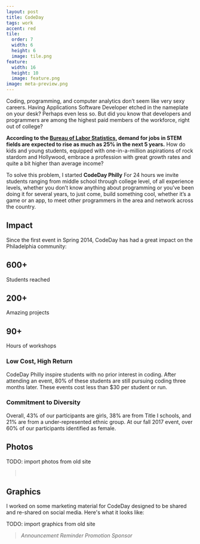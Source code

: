 ```yaml
---
layout: post
title: CodeDay
tags: work
accent: red
tile:
  order: 7
  width: 6
  height: 6
  image: tile.png
feature:
  width: 16
  height: 10
  image: feature.png
image: meta-preview.png
---
```


Coding, programming, and computer analytics don’t seem like very sexy careers. Having Applications Software Developer etched in the nameplate on your desk? Perhaps even less so. But did you know that developers and programmers are among the highest paid members of the workforce, right out of college?

**According to the [Bureau of Labor Statistics](http://www.itworld.com/article/2945674/careers/computer-science-students-are-in-demand-and-they-know-it.html), demand for jobs in STEM fields are expected to rise as much as 25% in the next 5 years.** How do kids and young students, equipped with one-in-a-million aspirations of rock stardom and Hollywood, embrace a profession with great growth rates and quite a bit higher than average income?

To solve this problem, I started **CodeDay Philly** For 24 hours we invite students ranging from middle school through college level, of all experience levels, whether you don’t know anything about programming or you’ve been doing it for several years, to just come, build something cool, whether it’s a game or an app, to meet other programmers in the area and network across the country.

## Impact

Since the first event in Spring 2014, CodeDay has had a great impact on the Philadelphia community:

<grid column-count="3" phone-column-count="1">
	<div class="brick accent-bg">
		<h2>600+</h2>
		<p class="lead">Students reached</p>
	</div>
	<div class="brick accent-bg">
		<h2>200+</h2>
		<p class="lead">Amazing projects</p>
	</div>
	<div class="brick accent-bg">
		<h2>90+</h2>
		<p class="lead">Hours of workshops</p>
	</div>
</grid>

### Low Cost, High Return

CodeDay Philly inspire students with no prior interest in coding. After attending an event, 80% of these students are still pursuing coding three months later. These events cost  less than $30 per student or run.

### Commitment to Diversity

Overall, 43% of our participants are girls, 38% are from Title I schools, and 21% are from a under-represented ethnic group. At our fall 2017 event, over 60% of our participants identified as female.

## Photos

TODO: import photos from old site

<blockquote class="text-center">
	<row>
		<column class=""><img src="{{ site.baseurl }}/media/codeday/phl-f2014code.jpg" alt=""></column>
		<column class=""><img src="{{ site.baseurl }}/media/codeday/phl-f2014kickoff.jpg" alt=""></column>
		<column class=""><img src="{{ site.baseurl }}/media/codeday/phl-s2015selfie.jpg" alt=""></column>
	</row>
	<row>
		<column class="no-margin-bottom"><img src="{{ site.baseurl }}/media/codeday/phl-f2017event.png" alt=""></column>
		<column class="no-margin-bottom"><img src="{{ site.baseurl }}/media/codeday/phl-f2015mentors.jpg" alt=""></column>
	</row>
</blockquote>

## Graphics

I worked on some marketing material for CodeDay designed to be shared and re-shared on social media. Here's what it looks like:

TODO: import graphics from old site

<blockquote class="accent-light-bg text-center">
	<row>
		<column class="no-margin-bottom"><i>Announcement</i><img src="{{ site.baseurl }}/media/codeday/promo-back.png" alt=""></column>
		<column class="no-margin-bottom"><i>Reminder</i><img src="{{ site.baseurl }}/media/codeday/promo-code.png" alt=""></column>
	</row>
	<row>
		<column class="no-margin-bottom"><i>Promotion</i><img src="{{ site.baseurl }}/media/codeday/promo-poster.png" alt=""></column>
		<column class="no-margin-bottom"><i>Sponsor</i><img src="{{ site.baseurl }}/media/codeday/promo-sponsor.png" alt=""></column>
	</row>
</blockquote>